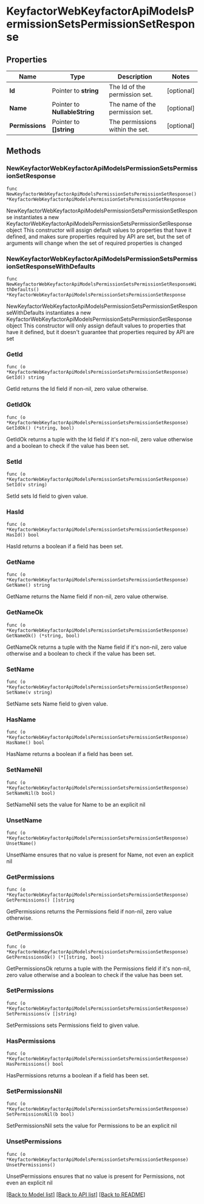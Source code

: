 # KeyfactorWebKeyfactorApiModelsPermissionSetsPermissionSetResponse

## Properties

Name | Type | Description | Notes
------------ | ------------- | ------------- | -------------
**Id** | Pointer to **string** | The Id of the permission set. | [optional] 
**Name** | Pointer to **NullableString** | The name of the permission set. | [optional] 
**Permissions** | Pointer to **[]string** | The permissions within the set. | [optional] 

## Methods

### NewKeyfactorWebKeyfactorApiModelsPermissionSetsPermissionSetResponse

`func NewKeyfactorWebKeyfactorApiModelsPermissionSetsPermissionSetResponse() *KeyfactorWebKeyfactorApiModelsPermissionSetsPermissionSetResponse`

NewKeyfactorWebKeyfactorApiModelsPermissionSetsPermissionSetResponse instantiates a new KeyfactorWebKeyfactorApiModelsPermissionSetsPermissionSetResponse object
This constructor will assign default values to properties that have it defined,
and makes sure properties required by API are set, but the set of arguments
will change when the set of required properties is changed

### NewKeyfactorWebKeyfactorApiModelsPermissionSetsPermissionSetResponseWithDefaults

`func NewKeyfactorWebKeyfactorApiModelsPermissionSetsPermissionSetResponseWithDefaults() *KeyfactorWebKeyfactorApiModelsPermissionSetsPermissionSetResponse`

NewKeyfactorWebKeyfactorApiModelsPermissionSetsPermissionSetResponseWithDefaults instantiates a new KeyfactorWebKeyfactorApiModelsPermissionSetsPermissionSetResponse object
This constructor will only assign default values to properties that have it defined,
but it doesn't guarantee that properties required by API are set

### GetId

`func (o *KeyfactorWebKeyfactorApiModelsPermissionSetsPermissionSetResponse) GetId() string`

GetId returns the Id field if non-nil, zero value otherwise.

### GetIdOk

`func (o *KeyfactorWebKeyfactorApiModelsPermissionSetsPermissionSetResponse) GetIdOk() (*string, bool)`

GetIdOk returns a tuple with the Id field if it's non-nil, zero value otherwise
and a boolean to check if the value has been set.

### SetId

`func (o *KeyfactorWebKeyfactorApiModelsPermissionSetsPermissionSetResponse) SetId(v string)`

SetId sets Id field to given value.

### HasId

`func (o *KeyfactorWebKeyfactorApiModelsPermissionSetsPermissionSetResponse) HasId() bool`

HasId returns a boolean if a field has been set.

### GetName

`func (o *KeyfactorWebKeyfactorApiModelsPermissionSetsPermissionSetResponse) GetName() string`

GetName returns the Name field if non-nil, zero value otherwise.

### GetNameOk

`func (o *KeyfactorWebKeyfactorApiModelsPermissionSetsPermissionSetResponse) GetNameOk() (*string, bool)`

GetNameOk returns a tuple with the Name field if it's non-nil, zero value otherwise
and a boolean to check if the value has been set.

### SetName

`func (o *KeyfactorWebKeyfactorApiModelsPermissionSetsPermissionSetResponse) SetName(v string)`

SetName sets Name field to given value.

### HasName

`func (o *KeyfactorWebKeyfactorApiModelsPermissionSetsPermissionSetResponse) HasName() bool`

HasName returns a boolean if a field has been set.

### SetNameNil

`func (o *KeyfactorWebKeyfactorApiModelsPermissionSetsPermissionSetResponse) SetNameNil(b bool)`

 SetNameNil sets the value for Name to be an explicit nil

### UnsetName
`func (o *KeyfactorWebKeyfactorApiModelsPermissionSetsPermissionSetResponse) UnsetName()`

UnsetName ensures that no value is present for Name, not even an explicit nil
### GetPermissions

`func (o *KeyfactorWebKeyfactorApiModelsPermissionSetsPermissionSetResponse) GetPermissions() []string`

GetPermissions returns the Permissions field if non-nil, zero value otherwise.

### GetPermissionsOk

`func (o *KeyfactorWebKeyfactorApiModelsPermissionSetsPermissionSetResponse) GetPermissionsOk() (*[]string, bool)`

GetPermissionsOk returns a tuple with the Permissions field if it's non-nil, zero value otherwise
and a boolean to check if the value has been set.

### SetPermissions

`func (o *KeyfactorWebKeyfactorApiModelsPermissionSetsPermissionSetResponse) SetPermissions(v []string)`

SetPermissions sets Permissions field to given value.

### HasPermissions

`func (o *KeyfactorWebKeyfactorApiModelsPermissionSetsPermissionSetResponse) HasPermissions() bool`

HasPermissions returns a boolean if a field has been set.

### SetPermissionsNil

`func (o *KeyfactorWebKeyfactorApiModelsPermissionSetsPermissionSetResponse) SetPermissionsNil(b bool)`

 SetPermissionsNil sets the value for Permissions to be an explicit nil

### UnsetPermissions
`func (o *KeyfactorWebKeyfactorApiModelsPermissionSetsPermissionSetResponse) UnsetPermissions()`

UnsetPermissions ensures that no value is present for Permissions, not even an explicit nil

[[Back to Model list]](../README.md#documentation-for-models) [[Back to API list]](../README.md#documentation-for-api-endpoints) [[Back to README]](../README.md)


